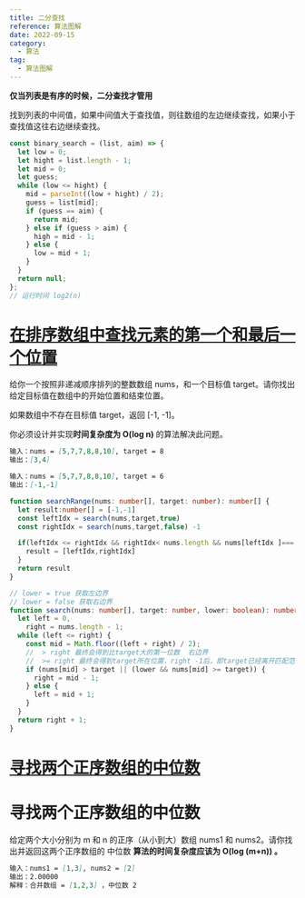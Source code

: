 ```yaml
---
title: 二分查找
reference: 算法图解
date: 2022-09-15
category:
  - 算法
tag:
  - 算法图解
---
```


**仅当列表是有序的时候，二分查找才管用**

找到列表的中间值，如果中间值大于查找值，则往数组的左边继续查找，如果小于查找值这往右边继续查找。

```js
const binary_search = (list, aim) => {
  let low = 0;
  let hight = list.length - 1;
  let mid = 0;
  let guess;
  while (low <= hight) {
    mid = parseInt((low + hight) / 2);
    guess = list[mid];
    if (guess == aim) {
      return mid;
    } else if (guess > aim) {
      high = mid - 1;
    } else {
      low = mid + 1;
    }
  }
  return null;
};
// 运行时间 log2(n)
```

# [在排序数组中查找元素的第一个和最后一个位置](https://leetcode.cn/problems/find-first-and-last-position-of-element-in-sorted-array/)



给你一个按照非递减顺序排列的整数数组 nums，和一个目标值 target。请你找出给定目标值在数组中的开始位置和结束位置。

如果数组中不存在目标值 target，返回 [-1, -1]。

你必须设计并实现**时间复杂度为 O(log n)** 的算法解决此问题。

```md
输入：nums = [5,7,7,8,8,10], target = 8
输出：[3,4]

输入：nums = [5,7,7,8,8,10], target = 6
输出：[-1,-1]
```

```ts
function searchRange(nums: number[], target: number): number[] {
  let result:number[] = [-1,-1]
  const leftIdx = search(nums,target,true)
  const rightIdx = search(nums,target,false) -1

  if(leftIdx <= rightIdx && rightIdx< nums.length && nums[leftIdx ]=== target  && nums[rightIdx] === target) {
    result = [leftIdx,rightIdx]
  }
  return result
}

// lower = true 获取左边界
// lower = false 获取右边界
function search(nums: number[], target: number, lower: boolean): number {
  let left = 0,
    right = nums.length - 1;
  while (left <= right) {
    const mid = Math.floor((left + right) / 2);
    //  > right 最终会得到比target大的第一位数  右边界
    //  >= right 最终会得到target所在位置，right -1后，即target已经离开匹配范围，左边界
    if (nums[mid] > target || (lower && nums[mid] >= target)) {
      right = mid - 1;
    } else {
      left = mid + 1;
    }
  }
  return right + 1;
}
```

# [寻找两个正序数组的中位数](https://leetcode.cn/problems/median-of-two-sorted-arrays/)

# 寻找两个正序数组的中位数

给定两个大小分别为 m 和 n 的正序（从小到大）数组 nums1 和 nums2。请你找出并返回这两个正序数组的 中位数
**算法的时间复杂度应该为 O(log (m+n)) 。**

```md
输入：nums1 = [1,3], nums2 = [2]
输出：2.00000
解释：合并数组 = [1,2,3] ，中位数 2
```
